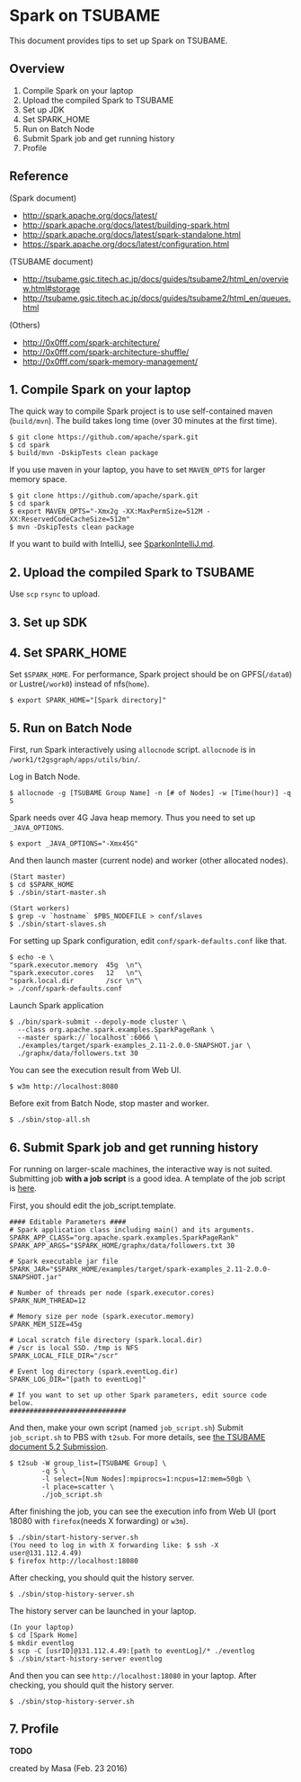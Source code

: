 # Spark on TSUBAME
This document provides tips to set up Spark on TSUBAME.

## Overview
1. Compile Spark on your laptop
2. Upload the compiled Spark to TSUBAME
3. Set up JDK
4. Set SPARK_HOME
5. Run on Batch Node
6. Submit Spark job and get running history
7. Profile

## Reference
(Spark document)
- http://spark.apache.org/docs/latest/
- http://spark.apache.org/docs/latest/building-spark.html
- http://spark.apache.org/docs/latest/spark-standalone.html
- https://spark.apache.org/docs/latest/configuration.html

(TSUBAME document)
- http://tsubame.gsic.titech.ac.jp/docs/guides/tsubame2/html_en/overview.html#storage
- http://tsubame.gsic.titech.ac.jp/docs/guides/tsubame2/html_en/queues.html

(Others)
- http://0x0fff.com/spark-architecture/
- http://0x0fff.com/spark-architecture-shuffle/
- http://0x0fff.com/spark-memory-management/

## 1. Compile Spark on your laptop
The quick way to compile Spark project is to use self-contained maven (`build/mvn`).
The build takes long time (over 30 minutes at the first time).
```
$ git clone https://github.com/apache/spark.git
$ cd spark
$ build/mvn -DskipTests clean package
```
If you use maven in your laptop, you have to set `MAVEN_OPTS` for larger memory space.
```
$ git clone https://github.com/apache/spark.git
$ cd spark
$ export MAVEN_OPTS="-Xmx2g -XX:MaxPermSize=512M -XX:ReservedCodeCacheSize=512m"
$ mvn -DskipTests clean package
```

If you want to build with IntelliJ, see [SparkonIntelliJ.md](./SparkonIntelliJ.md).

## 2. Upload the compiled Spark to TSUBAME
Use `scp` `rsync` to upload.

## 3. Set up SDK

## 4. Set SPARK_HOME
Set `$SPARK_HOME`.
For performance, Spark project should be on GPFS(`/data0`) or Lustre(`/work0`) instead of nfs(`home`).
```
$ export SPARK_HOME="[Spark directory]"
```
## 5. Run on Batch Node
First, run Spark interactively using `allocnode` script.
`allocnode` is in `/work1/t2gsgraph/apps/utils/bin/`.

Log in Batch Node.
```
$ allocnode -g [TSUBAME Group Name] -n [# of Nodes] -w [Time(hour)] -q S
```
Spark needs over 4G Java heap memory. Thus you need to set up `_JAVA_OPTIONS`.
```
$ export _JAVA_OPTIONS="-Xmx45G"
```
And then launch master (current node) and worker (other allocated nodes).
```
(Start master)
$ cd $SPARK_HOME
$ ./sbin/start-master.sh

(Start workers)
$ grep -v `hostname` $PBS_NODEFILE > conf/slaves
$ ./sbin/start-slaves.sh
```
For setting up Spark configuration,  edit `conf/spark-defaults.conf` like that.
```
$ echo -e \
"spark.executor.memory  45g  \n"\
"spark.executor.cores   12   \n"\
"spark.local.dir        /scr \n"\
> ./conf/spark-defaults.conf
```
Launch Spark application
```
$ ./bin/spark-submit --depoly-mode cluster \
  --class org.apache.spark.examples.SparkPageRank \
  --master spark://`localhost`:6066 \
  ./examples/target/spark-examples_2.11-2.0.0-SNAPSHOT.jar \
  ./graphx/data/followers.txt 30
```
You can see the execution result from Web UI.
```
$ w3m http://localhost:8080
```
Before exit from Batch Node, stop master and worker.
```
$ ./sbin/stop-all.sh
```

## 6. Submit Spark job and get running history
For running on larger-scale machines, the interactive way is not suited.
Submitting job **with a job script** is a good idea.
A template of the job script is [here](./src/job_script.template).

First, you should edit the job_script.template.
```
#### Editable Parameters ####
# Spark application class including main() and its arguments.
SPARK_APP_CLASS="org.apache.spark.examples.SparkPageRank"
SPARK_APP_ARGS="$SPARK_HOME/graphx/data/followers.txt 30

# Spark executable jar file
SPARK_JAR="$SPARK_HOME/examples/target/spark-examples_2.11-2.0.0-SNAPSHOT.jar"

# Number of threads per node (spark.executor.cores)
SPARK_NUM_THREAD=12

# Memory size per node (spark.executor.memory)
SPARK_MEM_SIZE=45g

# Local scratch file directory (spark.local.dir)
# /scr is local SSD. /tmp is NFS
SPARK_LOCAL_FILE_DIR="/scr"

# Event log directory (spark.eventLog.dir)
SPARK_LOG_DIR="[path to eventLog]"

# If you want to set up other Spark parameters, edit source code below.
#############################
```
And then, make your own script (named `job_script.sh`)
Submit `job_script.sh` to PBS with `t2sub`.
For more details, see [the TSUBAME document 5.2 Submission]( http://tsubame.gsic.titech.ac.jp/docs/guides/tsubame2/html_en/queues.html#submission).
```
$ t2sub -W group_list=[TSUBAME Group] \
        -q S \
        -l select=[Num Nodes]:mpiprocs=1:ncpus=12:mem=50gb \
        -l place=scatter \
        ./job_script.sh
```

After finishing the job, you can see the execution info from Web UI (port 18080 with `firefox`(needs X forwarding) or `w3m`).
```
$ ./sbin/start-history-server.sh
(You need to log in with X forwarding like: $ ssh -X user@131.112.4.49)
$ firefox http://localhost:18080
```
After checking, you should quit the history server.
```
$ ./sbin/stop-history-server.sh
```

The history server can be launched in your laptop.
```
(In your laptop)
$ cd [Spark Home]
$ mkdir eventlog
$ scp -C [usrID]@131.112.4.49:[path to eventLog]/* ./eventlog
$ ./sbin/start-history-server eventlog
```
And then you can see `http://localhost:18080` in your laptop.
After checking, you should quit the history server.
```
$ ./sbin/stop-history-server.sh
```

## 7. Profile
**TODO**

created by Masa (Feb. 23 2016)
